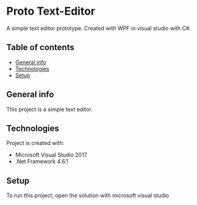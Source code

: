 # Proto Text-Editor
A simple text editor prototype. Created with WPF in visual studio with C#.

## Table of contents
* [General info](#general-info)
* [Technologies](#technologies)
* [Setup](#setup)


## General info
This project is a simple text editor.
	
## Technologies
Project is created with:
* Microsoft Visual Studio 2017
* .Net Framework 4.6.1

## Setup
To run this project, open the solution with microsoft visual studio


	
